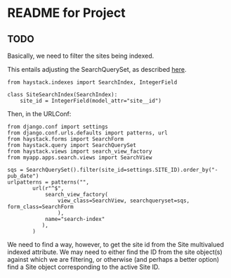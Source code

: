 # README for Project

## TODO
Basically, we need to filter the sites being indexed.

This entails adjusting the SearchQuerySet, as described [here](http://stackoverflow.com/questions/6138604/how-to-django-haystack-multisite).

    from haystack.indexes import SearchIndex, IntegerField
    
    class SiteSearchIndex(SearchIndex):
        site_id = IntegerField(model_attr="site__id")

Then, in the URLConf:

    from django.conf import settings
    from django.conf.urls.defaults import patterns, url
    from haystack.forms import SearchForm
    from haystack.query import SearchQuerySet
    from haystack.views import search_view_factory
    from myapp.apps.search.views import SearchView
    
    sqs = SearchQuerySet().filter(site_id=settings.SITE_ID).order_by("-pub_date")
    urlpatterns = patterns("",
            url(r"^$",
                search_view_factory(
                    view_class=SearchView, searchqueryset=sqs, form_class=SearchForm
                    ),
                name="search-index"
               ),
            )

We need to find a way, however, to get the site id from the Site multivalued indexed attribute.  We may need to either find the ID from the site object(s) against which we are filtering, or otherwise (and perhaps a better option) find a Site object corresponding to the active Site ID.
